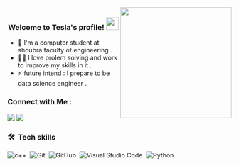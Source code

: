
<img width="250" align="right" src="https://c.tenor.com/_DOBjnGspYAAAAAM/code-coding.gif">

<h3 align="center">
  Welcome to Tesla's profile!
  <img src="https://media.giphy.com/media/hvRJCLFzcasrR4ia7z/giphy.gif" width="28">
</h3>


- 🏢 I'm a computer student at shoubra faculty of engineering .
- 👨‍💻 I love prolem solving and work to improve my skills in it .
- ⚡ future intend : I prepare to be data science engineer .
### Connect with Me :

<a href="https://linkedin.com/in/ali-hossam-el-nagar-088313266" target="_blank"><img src="https://img.shields.io/badge/-Ali%20Hossam%20ElNagar-0077B5?style=for-the-badge&logo=Linkedin&logoColor=white"/></a>
<a href="https://codeforces.com/profile/Tesla__" target="_blank"><img src="https://img.shields.io/badge/-codeforces-0077B5?style=for-the-badge&logo=codeforces&logoColor=white"/></a>
### 🛠 &nbsp;Tech skills
![c++](https://img.shields.io/badge/-c++-05122A?style=flat&logo=c++)&nbsp;
![Git](https://img.shields.io/badge/-Git-05122A?style=flat&logo=git)&nbsp;
![GitHub](https://img.shields.io/badge/-GitHub-05122A?style=flat&logo=github)&nbsp;
![Visual Studio Code](https://img.shields.io/badge/-Visual%20Studio%20Code-05122A?style=flat&logo=visual-studio-code&logoColor=007ACC)&nbsp;
![Python](https://img.shields.io/badge/-Python%20-05122A?style=flat&logo=python)&nbsp;

